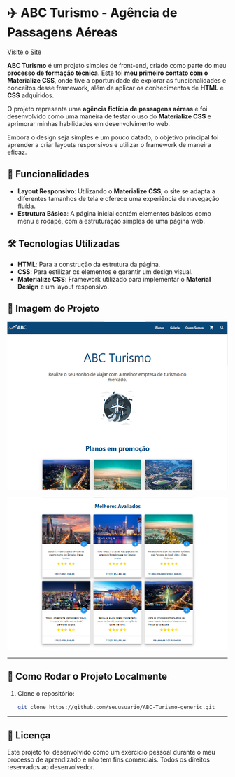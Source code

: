 # ✈️ **ABC Turismo** - Agência de Passagens Aéreas

[Visite o Site](https://marcosguisleri.github.io/ABC-Turismo-generic/)

**ABC Turismo** é um projeto simples de front-end, criado como parte do meu **processo de formação técnica**. Este foi **meu primeiro contato com o Materialize CSS**, onde tive a oportunidade de explorar as funcionalidades e conceitos desse framework, além de aplicar os conhecimentos de **HTML** e **CSS** adquiridos.

O projeto representa uma **agência fictícia de passagens aéreas** e foi desenvolvido como uma maneira de testar o uso do **Materialize CSS** e aprimorar minhas habilidades em desenvolvimento web.

Embora o design seja simples e um pouco datado, o objetivo principal foi aprender a criar layouts responsivos e utilizar o framework de maneira eficaz.

## 🚀 Funcionalidades

- **Layout Responsivo**: Utilizando o **Materialize CSS**, o site se adapta a diferentes tamanhos de tela e oferece uma experiência de navegação fluída.
- **Estrutura Básica**: A página inicial contém elementos básicos como menu e rodapé, com a estruturação simples de uma página web.

## 🛠 Tecnologias Utilizadas

- **HTML**: Para a construção da estrutura da página.
- **CSS**: Para estilizar os elementos e garantir um design visual.
- **Materialize CSS**: Framework utilizado para implementar o **Material Design** e um layout responsivo.

## 📸 Imagem do Projeto

![Página Inicial](screenshot2.jpeg)

![Página Inicial](screenshot1.jpeg)

---

## 🚀 Como Rodar o Projeto Localmente

1. Clone o repositório:

   ```bash
   git clone https://github.com/seuusuario/ABC-Turismo-generic.git

---

## 📅 Licença

Este projeto foi desenvolvido como um exercício pessoal durante o meu processo de aprendizado e não tem fins comerciais. Todos os direitos reservados ao desenvolvedor.


